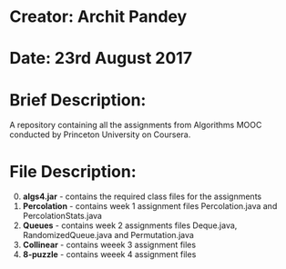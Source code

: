 # Creator: Archit Pandey
# Date: 23rd August 2017

# Brief Description: 
A repository containing all the assignments from Algorithms MOOC conducted by Princeton University on Coursera.

# File Description:
0. **algs4.jar** - contains the required class files for the assignments
1. **Percolation** - contains week 1 assignment files Percolation.java and PercolationStats.java
2. **Queues** - contains week 2 assignments files Deque.java, RandomizedQueue.java and Permutation.java
3. **Collinear** - contains weeek 3 assignment files
4. **8-puzzle** - contains weeek 4 assignment files

